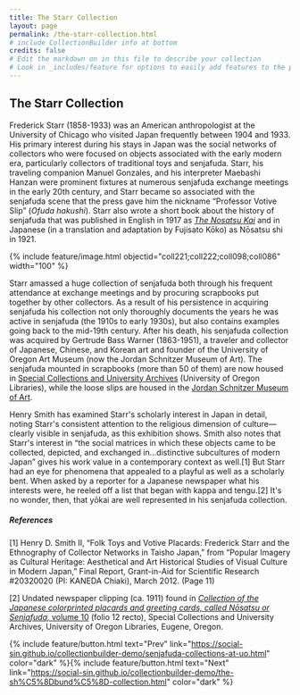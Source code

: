 ```yaml
---
title: The Starr Collection
layout: page
permalink: /the-starr-collection.html
# include CollectionBuilder info at bottom
credits: false
# Edit the markdown on in this file to describe your collection
# Look in _includes/feature for options to easily add features to the page
---
```


## The Starr Collection
Frederick Starr (1858-1933) was an American anthropologist at the University of Chicago who visited Japan frequently between 1904 and 1933. His primary interest during his stays in Japan was the social networks of collectors who were focused on objects associated with the early modern era, particularly collectors of traditional toys and senjafuda. Starr, his traveling companion Manuel Gonzales, and his interpreter Maebashi Hanzan were prominent fixtures at numerous senjafuda exchange meetings in the early 20th century, and Starr became so associated with the senjafuda scene that the press gave him the nickname “Professor Votive Slip” (*Ofuda hakushi*). Starr also wrote a short book about the history of senjafuda that was published in English in 1917 as [*The Nosatsu Kai*](https://catalog.hathitrust.org/Record/000408900) and in Japanese (in a translation and adaptation by Fujisato Kōko) as Nōsatsu shi in 1921.

{% include feature/image.html objectid="coll221;coll222;coll098;coll086" width="100" %}

Starr amassed a huge collection of senjafuda both through his frequent attendance at exchange meetings and by procuring scrapbooks put together by other collectors. As a result of his persistence in acquiring senjafuda his collection not only thoroughly documents the years he was active in senjafuda (the 1910s to early 1930s), but also contains examples going back to the mid-19th century. After his death, his senjafuda collection was acquired by Gertrude Bass Warner (1863-1951), a traveler and collector of Japanese, Chinese, and Korean art and founder of the University of Oregon Art Museum (now the Jordan Schnitzer Museum of Art). The senjafuda mounted in scrapbooks (more than 50 of them) are now housed in [Special Collections and University Archives](https://library.uoregon.edu/special-collections) (University of Oregon Libraries), while the loose slips are housed in the [Jordan Schnitzer Museum of Art](https://jsma.uoregon.edu/).

Henry Smith has examined Starr's scholarly interest in Japan in detail, noting Starr's consistent attention to the religious dimension of culture—clearly visible in senjafuda, as this exhibition shows. Smith also notes that Starr's interest in “the social matrices in which these objects came to be collected, depicted, and exchanged in…distinctive subcultures of modern Japan” gives his work value in a contemporary context as well.[1] But Starr had an eye for phenomena that appealed to a playful as well as a scholarly bent. When asked by a reporter for a Japanese newspaper what his interests were, he reeled off a list that began with kappa and tengu.[2] It's no wonder, then, that yōkai are well represented in his senjafuda collection.

##### References
[1] Henry D. Smith II, “Folk Toys and Votive Placards: Frederick Starr and the Ethnography of Collector Networks in Taisho Japan,” from “Popular Imagery as Cultural Heritage: Aesthetical and Art Historical Studies of Visual Culture in Modern Japan,” Final Report, Grant-in-Aid for Scientific Research #20320020 (PI: KANEDA Chiaki), March 2012. (Page 11)

[2] Undated newspaper clipping (ca. 1911) found in [*Collection of the Japanese colorprinted placards and greeting cards, called Nōsatsu or Senjafuda,* volume 10](https://oregondigital.org/catalog/oregondigital:df72cb72h) (folio 12 recto), Special Collections and University Archives, University of Oregon Libraries, Eugene, Oregon.

{% include feature/button.html text="Prev" link="https://social-sin.github.io/collectionbuilder-demo/senjafuda-collections-at-uo.html" color="dark" %}{% include feature/button.html text="Next" link="https://social-sin.github.io/collectionbuilder-demo/the-sh%C5%8Dbund%C5%8D-collection.html" color="dark" %}

<!-- {% if page.credits == true %}{% include cb/credits.html %}{% endif %} -->
